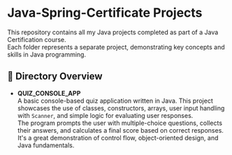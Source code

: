 # Java-Spring-Certificate Projects

This repository contains all my Java projects completed as part of a Java Certification course.  
Each folder represents a separate project, demonstrating key concepts and skills in Java programming.

## 📁 Directory Overview

- **QUIZ_CONSOLE_APP**  
  A basic console-based quiz application written in Java. This project showcases the use of classes, constructors, arrays, user input handling with `Scanner`, and simple logic for evaluating user responses.  
  The program prompts the user with multiple-choice questions, collects their answers, and calculates a final score based on correct responses. It's a great demonstration of control flow, object-oriented design, and Java fundamentals.
